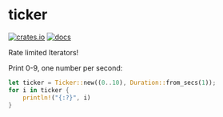 # ticker

[![crates.io](https://img.shields.io/crates/v/ticker.svg)](https://crates.io/crates/ticker)
[![docs](https://img.shields.io/badge/docs-reference-orange.svg)](https://docs.rs/ticker/0.1.1/ticker/)

Rate limited Iterators!

Print 0-9, one number per second:

````rust
let ticker = Ticker::new((0..10), Duration::from_secs(1));
for i in ticker {
    println!("{:?}", i)
}
````
